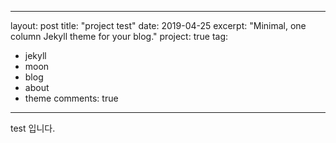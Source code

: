 
---
layout: post
title:  "project test"
date:   2019-04-25
excerpt: "Minimal, one column Jekyll theme for your blog."
project: true
tag:
- jekyll 
- moon
- blog
- about
- theme
comments: true
---
test 입니다.
